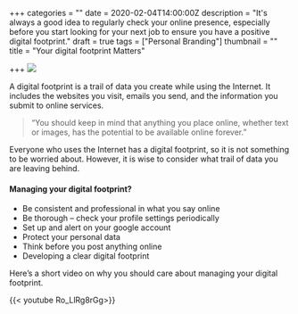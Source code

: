 +++
categories = ""
date = 2020-02-04T14:00:00Z
description = "It's always a good idea to regularly check your online presence, especially before you start looking for your next job to ensure you have a positive digital footprint."
draft = true
tags = ["Personal Branding"]
thumbnail = ""
title = "Your digital footprint Matters"

+++
![](/uploads/sergey-zolkin-_UeY8aTI6d0-unsplash.jpg)

A digital footprint is a trail of data you create while using the Internet. It includes the websites you visit, emails you send, and the information you submit to online services.

> “You should keep in mind that anything you place online, whether text or images, has the potential to be available online forever.”

Everyone who uses the Internet has a digital footprint, so it is not something to be worried about. However, it is wise to consider what trail of data you are leaving behind.

#### Managing your digital footprint?

* Be consistent and professional in what you say online
* Be thorough – check your profile settings periodically
* Set up and alert on your google account 
* Protect your personal data 
* Think before you post anything online 
* Developing a clear digital footprint

Here’s a short video on why you should care about managing your digital footprint.

{{< youtube Ro_LlRg8rGg>}}